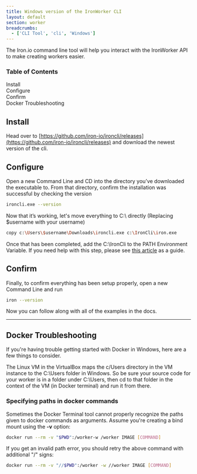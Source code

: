 ```yaml
---
title: Windows version of the IronWorker CLI
layout: default
section: worker
breadcrumbs:
  - ['CLI Tool', 'cli', 'Windows']
---
```


The Iron.io command line tool will help you interact with the IronWorker API to make creating workers easier.
<section id="toc">
  <h3>Table of Contents</h3>
  <ul>
    <li><a href="#installing">Install</a></li>
    <li><a href="#configuration">Configure</a></li>
    <li><a href="#Confirm">Confirm</a></li>
    <li><a href="#troubleshooting">Docker Troubleshooting</a></li>
  </ul>
</section>

<h2 id="installing">Install</h2>

Head over to [https://github.com/iron-io/ironcli/releases](https://github.com/iron-io/ironcli/releases) and download the newest version of the cli. 


<h2 id="configuration">Configure</h2>
Open a new Command Line and CD into the directory you’ve downloaded the executable to. From that directory, confirm the installation was successful by checking the version

```sh
ironcli.exe --version
```

Now that it’s working, let's move everything to C:\ directly (Replacing $username with your username)

```sh
copy c:\Users\$username\Downloads\ironcli.exe c:\IronCli\iron.exe
```

Once that has been completed, add the C:\IronCli to the PATH Environment Variable. If you need help with this step, please see [this article](http://www.howtogeek.com/118594/how-to-edit-your-system-path-for-easy-command-line-access/) as a guide.

<h2 id="confirm">Confirm</h2>
Finally, to confirm everything has been setup properly, open a new Command Line and run

```sh
iron --version
```

Now you can follow along with all of the examples in the docs. 

<hr />

<h2 id="troubleshooting">Docker Troubleshooting</h2>

If you're having trouble getting started with Docker in Windows, here are a few things to consider.

The Linux VM in the VirtualBox maps the c/Users directory in the VM instance to the C:\Users folder in Windows. So be sure your source code for your worker is in a folder under C:\Users, then cd to that folder in the context of the VM (in Docker terminal) and run it from there.

<h3>Specifying paths in docker commands</h3>

Sometimes the Docker Terminal tool cannot properly recognize the paths given to docker commands as arguments. Assume you're creating a bind mount using the <b>-v</b> option:

```sh
docker run --rm -v "$PWD":/worker-w /worker IMAGE [COMMAND]
```

If you get an invalid path error, you should retry the above command with additional "/" signs:

```sh
docker run --rm -v "//$PWD":/worker -w //worker IMAGE [COMMAND]
```
